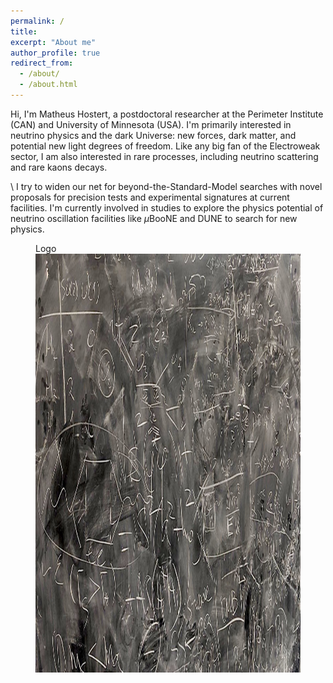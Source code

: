```yaml
---
permalink: /
title: 
excerpt: "About me"
author_profile: true
redirect_from: 
  - /about/
  - /about.html
---
```


Hi, I'm Matheus Hostert, a postdoctoral researcher at the Perimeter Institute (CAN) and University of Minnesota (USA). I'm primarily interested in neutrino physics and the dark Universe: new forces, dark matter, and potential new light degrees of freedom.  Like any big fan of the Electroweak sector, I am also interested in rare processes, including neutrino scattering and rare kaons decays.

\\
I try to widen our net for beyond-the-Standard-Model searches with novel proposals for precision tests and experimental signatures at current facilities. I'm currently involved in studies to explore the physics potential of neutrino oscillation facilities like $\mu$BooNE and DUNE to search for new physics.

<figure>
  <figcaption>Logo</figcaption>
  <img src="images/background.png" alt="background" width="1000" height="670">
</figure>